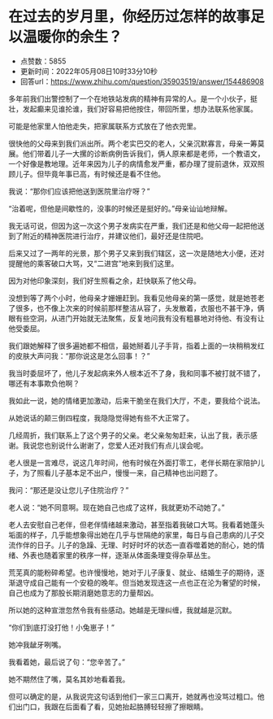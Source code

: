 # 在过去的岁月里，你经历过怎样的故事足以温暖你的余生？
- 点赞数：5855
- 更新时间：2022年05月08日10时33分10秒
- 回答url：https://www.zhihu.com/question/35903519/answer/154486908
<body>
 <p data-pid="QkNHRfpu">多年前我们出警控制了一个在地铁站发病的精神有异常的人。是一个小伙子，挺壮，发起癫来见谁抡谁，我们好容易把他按住，带回所里，想办法联系他家属。</p>
 <p data-pid="DgHa3Zkc">可能是他家里人怕他走失，把家属联系方式放在了他衣兜里。</p>
 <p data-pid="ZNM14I8m">很快他的父母来到我们派出所。两个老实巴交的老人，父亲沉默寡言，母亲一筹莫展。他们带着儿子一大摞的诊断病例告诉我们，俩人原来都是老师，一个教语文，一个好像是教地理。近年来因为儿子的病情愈发严重，都办理了提前退休，双双照顾儿子。但毕竟年事已高，有时候还是看不住他。</p>
 <p data-pid="vWVcM6bZ">我说：“那你们应该把他送到医院里治疗呀？”</p>
 <p data-pid="EIdB7qaA">“治着呢，但他是间歇性的，没事的时候还是挺好的。”母亲讪讪地辩解。</p>
 <p data-pid="3B-AGAFh">我无话可说，但因为这一次这个男子发病实在严重，我们还是和他父母一起把他送到了附近的精神医院进行治疗，并建议他们，最好还是住院吧。</p>
 <p data-pid="AnBDjxiU">后来又过了一两年的光景，那个男子又来到我们辖区，这一次是随地大小便，还对提醒他的乘客破口大骂，又“二进宫”地来到我们这里。</p>
 <p data-pid="tye2eefj">因为对他印象深刻，我们好生照看之余，赶快联系了他父母。</p>
 <p data-pid="23mWy78X">没想到等了两个小时，他母亲才姗姗赶到。我看见他母亲的第一感觉，就是她苍老了很多，也不像上次来的时候前那样整洁从容了，头发散着，衣服也不甚干净，俩眼有些空洞，从进门开始就无法聚焦，反复地问我有没有粗暴地对待他、有没有让他受委屈。</p>
 <p data-pid="wJZ1zTxU">我们跟她解释了很多遍她都不相信，最她掰着儿子手背，指着上面的一块稍稍发红的皮肤大声问我：“那你说这是怎么回事！？”</p>
 <p data-pid="hhjpOonf">我当时委屈坏了，他儿子发起病来外人根本近不了身，我和同事不被打就不错了，哪还有本事欺负他啊？</p>
 <p data-pid="vbJvak16">我如此一说，她的情绪更加激动，后来干脆坐在我们大厅，不走，要我给个说法。</p>
 <p data-pid="K3FfFSXu">从她说话的颠三倒四程度，我隐隐觉得她有些不大正常了。</p>
 <p data-pid="xXx4ah86">几经周折，我们联系上了这个男子的父亲。老父亲匆匆赶来，认出了我，表示感谢。我说您也别说什么谢谢了，您爱人还对我们有点儿误会呢。</p>
 <p data-pid="shg1MeYR">老人很是一言难尽，说这几年时间，他有时候在外面打零工，老伴长期在家陪护儿子，为了照看儿子基本足不出户，慢慢一来，自己精神也出问题了。</p>
 <p data-pid="KNkSDgIJ">我问：“那还是没让您儿子住院治疗？”</p>
 <p data-pid="jfp3ddQ3">老人说：“她不同意啊。现在她自己也成了这样，我就更劝不动她了。”</p>
 <p data-pid="vpL3B3lq">老人去安慰自己老伴，但老伴情绪越来激动，甚至指着我破口大骂。我看着她蓬头垢面的样子，几乎能想象得出她在几乎与世隔绝的家里，每日与自己患病的儿子交流作伴的日子。儿子的急躁、无理、时好时坏的状态一直吞噬着她的耐心，她的情绪、外表也随着家里的秩序一样，逐渐从体面条理变得杂草丛生。</p>
 <p data-pid="0tFWkC-h">荒芜真的能粉碎希望。也许慢慢地，她对于儿子康复、就业、结婚生子的期待，逐渐退守成自己能有一个安稳的晚年。但当她发现连这一点也正在沦为奢望的时候，自己也成为了那股长期消磨她意志的力量帮凶。</p>
 <p data-pid="HQwq3ndH">所以她的这种宣泄忽然令我有些感动。她越是无理纠缠，我就越是沉默。</p>
 <p data-pid="TT5GTp-6">“你们到底打没打他！小兔崽子！”</p>
 <p data-pid="Kpa1pvCM">她冲我龇牙咧嘴。</p>
 <p data-pid="VvXGOAdY">我看着她，最后说了句：“您辛苦了。”</p>
 <p data-pid="r1-ZHTBy">她不期然住了嘴，莫名其妙地看着我。</p>
 <p data-pid="GyMVFUhk">但可以确定的是，从我说完这句话到他们一家三口离开，她就再也没骂过粗口。他们出门口，我跟在后面看了看，见她抬起胳膊轻轻擦了擦眼睛。</p>
</body>